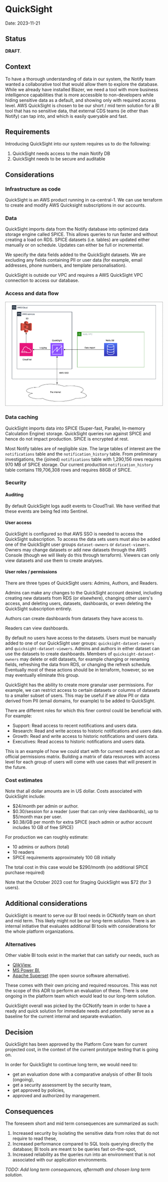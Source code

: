 # QuickSight

Date: 2023-11-21

## Status

**DRAFT**.

## Context

To have a thorough understanding of data in our system, the Notify team wanted a collaborative tool that would allow them to explore the database. While we already have installed Blazer, we need a tool with more business intelligence capabilities that is more accessible to non-developers while hiding sensitive data as a default, and showing only with required access level. AWS QuickSight is chosen to be our short / mid term solution for a BI tool that has no sensitive data, that external CDS teams (ie other than Notify) can tap into, and which is easily queryable and fast.

## Requirements

Introducing QuickSight into our system requires us to do the following:

1. QuickSight needs access to the main Notify DB
2. QuickSight needs to be secure and auditable

## Considerations

### Infrastructure as code

QuickSight is an AWS product running in ca-central-1. We can use terraform to create and modify AWS Quicksight subscriptions in our accounts.

### Data

QuickSight imports data from the Notify database into optimized data storage engine called SPICE. This allows queries to run faster and without creating a load on RDS. SPICE datasets (i.e. tables) are updated either manually or on schedule. Updates can either be full or incremental.

We specify the data fields added to the QuickSight datasets. We are excluding any fields containing PII or user data (for example, email addresses, phone numbers, and template personalisation).

QuickSight is outside our VPC and requires a AWS QuickSight VPC connection to access our database.

### Access and data flow

![QuickSight](./diagrams/2023-11-21.quicksight/quicksight.png)

### Data caching

QuickSight imports data into SPICE (Super-fast, Parallel, In-memory Calculation Engine) storage. QuickSight queries run against SPICE and hence do not impact production. SPICE is encrypted at rest.

Most Notify tables are of negligible size. The large tables of interest are the `notifications` table and the `notification_history` table. From preliminary investigations, the (joined) `notifications` table with 1,290,156 rows requires 970 MB of SPICE storage. Our current production `notification_history` table contains 119,706,308 rows and requires 88GB of SPICE.

### Security

#### Auditing

By default QuickSight logs audit events to CloudTrail. We have verified that these events are being fed into Sentinel.

#### User access

QuickSight is configured so that AWS SSO is needed to access the QuickSight subscription. To access the data sets users must also be added one of the QuickSight user groups `dataset-owners` or `dataset-viewers`. Owners may change datasets or add new datasets through the AWS Console (though we will likely do this through terraform). Viewers can only view datasets and use them to create analyses.

#### User roles / permissions

There are three types of QuickSight users: Admins, Authors, and Readers.

Admins can make any changes to the QuickSight account desired, including creating new datasets from RDS (or elsewhere), changing other users's access, and deleting users, datasets, dashboards, or even deleting the QuickSight subscription entirely.

Authors can create dashboards from datasets they have access to.

Readers can view dashboards.

By default no users have access to the datasets. Users must be manually added to one of our QuickSight user groups: `quicksight-dataset-owners` and `quicksight-dataset-viewers`. Admins and authors in either dataset can use the datasets to create dashboards. Members of `quicksight-dataset-owners` may delete or edit datasets, for example changing or renaming fields, refreshing the data from RDS, or changing the refresh schedule. Eventually most of these actions should be in terraform, however, so we may eventually eliminate this group.

QuickSight has the ability to create more granular user permissions. For example, we can restrict access to certain datasets or columns of datasets to a smaller subset of users. This may be useful if we allow PII or data derived from PII (email domains, for example) to be added to QuickSight.

There are different roles for which this finer control could be beneficial with. For example:

* Support: Read access to recent notifications and users data.
* Research: Read and write access to historic notifications and users data.
* Growth: Read and write access to historic notifications and users data.
* Executives: Read access to historic notifications and users data.

This is an example of how we could start with for current needs and not an official
permissions matrix. Building a matrix of data resources with access level for each
group of users will come with use cases that will present in the future.

### Cost estimates

Note that all dollar amounts are in US dollar. Costs associated with QuickSight include:

* $24/month per admin or author.
* $0.30/session for a reader (user that can only view dashboards), up to $5/month max per user.
* $0.38/GB per month for extra SPICE (each admin or author account includes 10 GB of free SPICE)

For production we can roughly estimate:

* 10 admins or authors (total)
* 10 readers
* SPICE requirements approximately 100 GB initially

The total cost in this case would be $290/month (no additional SPICE purchase required)

Note that the October 2023 cost for Staging QuickSight was $72 (for 3 users).

## Additional considerations

QuickSight is meant to serve our BI tool needs in GCNotify team on short and mid term. This likely
might not be our long-term solution. There is an internal initiative that evaluates additional BI tools
with considerations for the whole platform organizations.

### Alternatives

Other viable BI tools exist in the market that can satisfy our needs, such as

* [QlikView](https://www.qlik.com/us/products/qlikview),
* [MS Power BI](https://powerbi.microsoft.com/en-ca/landing/free-account),
* [Apache Superset](https://superset.apache.org/) (the open source software alternative).

These comes with their own pricing and required resources. This was not the scope of this ADR
to perform an evaluation of these. There is one ongoing in the platform team which would lead
to our long-term solution.

QuickSight overall was picked by the GCNotify team in order to have a ready and quick solution
for immediate needs and potentially serve as a baseline for the current internal and separate
evaluation.

## Decision

QuickSight has been approved by the Platform Core team for current projected cost, in the context
of the current prototype testing that is going on.

In order for QuickSight to continue long term, we would need to:

* get an evaluation done with a comparative analysis of other BI tools (ongoing),
* get a security assessment by the security team,
* get approved by policies,
* approved and authorized by management.

## Consequences

The foreseem short and mid term consequences are summarized as such:

1. Increased security by isolating the sensitive data from roles that do not require to read these,
1. Increased performance compared to SQL tools querying directly the database; BI tools are meant to be queries fast on-the-spot,
1. Increased reliability as the queries run into an environment that is not associated with our application environments.

_TODO: Add long term consequences, aftermath and chosen long term solution._
